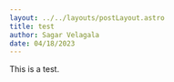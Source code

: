 ```yaml
---
layout: ../../layouts/postLayout.astro
title: test
author: Sagar Velagala
date: 04/18/2023
---
```


This is a test.
